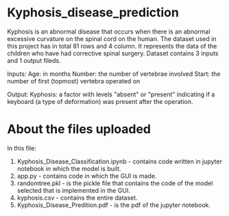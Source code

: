 # Kyphosis_disease_prediction

Kyphosis is an abnormal disease that occurs when there is an abnormal excessive curvature on the spinal cord on the human. The dataset used in this project has in total 81 rows and 4 column. It represents the data of the children who have had corrective spinal surgery. Dataset contains 3 inputs and 1 output fileds.

Inputs:
Age: in months
Number: the number of vertebrae involved
Start: the number of first (topmost) vertebra operated on

Output:
Kyphosis: a factor with levels "absent" or "present" indicating if a keyboard (a type of deformation) was present after the operation.


# About the files uploaded
In this file:
1. Kyphosis_Disease_Classification.ipynb - contains code written in jupyter notebook in which the model is built.
2. app.py - contains code in which the GUI is made.
3. randomtree.pkl - is the pickle file that contains the code of the model selected that is implemented in the GUI.
4. kyphosis.csv - contains the entire dataset.
5. Kyphosis_Disease_Predition.pdf - is the pdf of the jupyter notebook.
